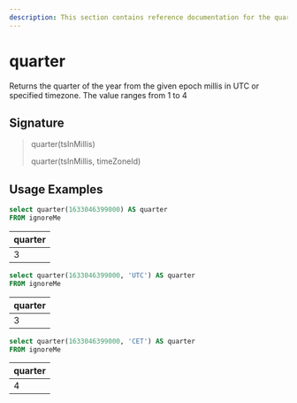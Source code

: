 ```yaml
---
description: This section contains reference documentation for the quarter function.
---
```


# quarter

Returns the quarter of the year from the given epoch millis in UTC or specified timezone. The value ranges from 1 to 4

## Signature

> quarter(tsInMillis)
>
> quarter(tsInMillis, timeZoneId)

## Usage Examples

```sql
select quarter(1633046399000) AS quarter
FROM ignoreMe
```

| quarter |
| ------- |
| 3       |

```sql
select quarter(1633046399000, 'UTC') AS quarter
FROM ignoreMe
```

| quarter |
| ------- |
| 3       |

```sql
select quarter(1633046399000, 'CET') AS quarter
FROM ignoreMe
```

| quarter |
| ------- |
| 4       |
